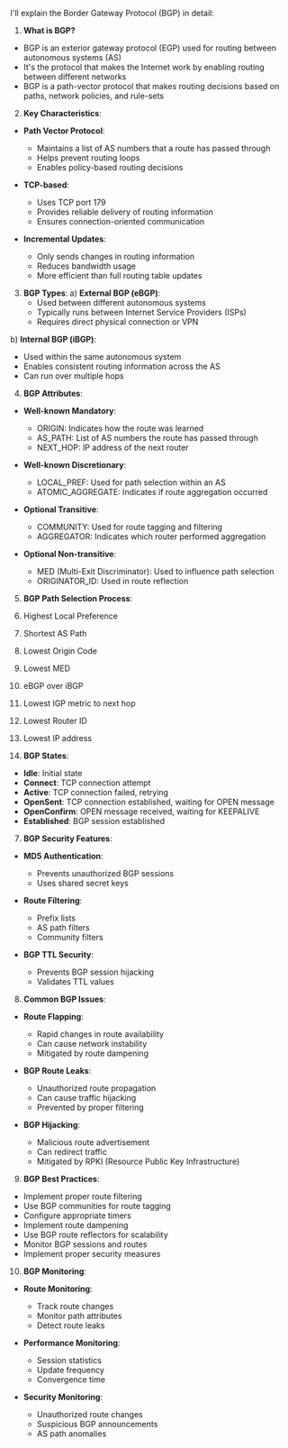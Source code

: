 
I'll explain the Border Gateway Protocol (BGP) in detail:

1. **What is BGP?**
- BGP is an exterior gateway protocol (EGP) used for routing between autonomous systems (AS)
- It's the protocol that makes the Internet work by enabling routing between different networks
- BGP is a path-vector protocol that makes routing decisions based on paths, network policies, and rule-sets

2. **Key Characteristics**:
- **Path Vector Protocol**: 
  - Maintains a list of AS numbers that a route has passed through
  - Helps prevent routing loops
  - Enables policy-based routing decisions

- **TCP-based**:
  - Uses TCP port 179
  - Provides reliable delivery of routing information
  - Ensures connection-oriented communication

- **Incremental Updates**:
  - Only sends changes in routing information
  - Reduces bandwidth usage
  - More efficient than full routing table updates

3. **BGP Types**:
a) **External BGP (eBGP)**:
   - Used between different autonomous systems
   - Typically runs between Internet Service Providers (ISPs)
   - Requires direct physical connection or VPN

b) **Internal BGP (iBGP)**:
   - Used within the same autonomous system
   - Enables consistent routing information across the AS
   - Can run over multiple hops

4. **BGP Attributes**:
- **Well-known Mandatory**:
  - ORIGIN: Indicates how the route was learned
  - AS_PATH: List of AS numbers the route has passed through
  - NEXT_HOP: IP address of the next router

- **Well-known Discretionary**:
  - LOCAL_PREF: Used for path selection within an AS
  - ATOMIC_AGGREGATE: Indicates if route aggregation occurred

- **Optional Transitive**:
  - COMMUNITY: Used for route tagging and filtering
  - AGGREGATOR: Indicates which router performed aggregation

- **Optional Non-transitive**:
  - MED (Multi-Exit Discriminator): Used to influence path selection
  - ORIGINATOR_ID: Used in route reflection

5. **BGP Path Selection Process**:
6. Highest Local Preference
7. Shortest AS Path
8. Lowest Origin Code
9. Lowest MED
10. eBGP over iBGP
11. Lowest IGP metric to next hop
12. Lowest Router ID
13. Lowest IP address

14. **BGP States**:
- **Idle**: Initial state
- **Connect**: TCP connection attempt
- **Active**: TCP connection failed, retrying
- **OpenSent**: TCP connection established, waiting for OPEN message
- **OpenConfirm**: OPEN message received, waiting for KEEPALIVE
- **Established**: BGP session established

7. **BGP Security Features**:
- **MD5 Authentication**:
  - Prevents unauthorized BGP sessions
  - Uses shared secret keys

- **Route Filtering**:
  - Prefix lists
  - AS path filters
  - Community filters

- **BGP TTL Security**:
  - Prevents BGP session hijacking
  - Validates TTL values

8. **Common BGP Issues**:
- **Route Flapping**:
  - Rapid changes in route availability
  - Can cause network instability
  - Mitigated by route dampening

- **BGP Route Leaks**:
  - Unauthorized route propagation
  - Can cause traffic hijacking
  - Prevented by proper filtering

- **BGP Hijacking**:
  - Malicious route advertisement
  - Can redirect traffic
  - Mitigated by RPKI (Resource Public Key Infrastructure)

9. **BGP Best Practices**:
- Implement proper route filtering
- Use BGP communities for route tagging
- Configure appropriate timers
- Implement route dampening
- Use BGP route reflectors for scalability
- Monitor BGP sessions and routes
- Implement proper security measures

10. **BGP Monitoring**:
- **Route Monitoring**:
  - Track route changes
  - Monitor path attributes
  - Detect route leaks

- **Performance Monitoring**:
  - Session statistics
  - Update frequency
  - Convergence time

- **Security Monitoring**:
  - Unauthorized route changes
  - Suspicious BGP announcements
  - AS path anomalies


